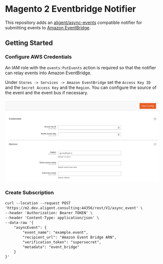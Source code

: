 # Magento 2 Eventbridge Notifier

This repository adds an [aligent/async-events](https://github.com/aligent/magento-async-events) compatible notifier for submitting events to [Amazon EventBridge](https://aws.amazon.com/eventbridge/).

## Getting Started

### Configure AWS Credentials
An IAM role with the `events:PutEvents` action is required so that the notifier can relay events into Amazon EventBridge.

Under `Stores -> Services -> Amazon EventBridge` set the `Access Key ID` and the `Secret Access Key` and the `Region`. You
can configure the source of the event and the event bus if necessary.

![AWS Config](./docs/config.png)

### Create Subscription

```shell
curl --location --request POST 'https://m2.dev.aligent.consulting:44356/rest/V1/async_event' \
--header 'Authorization: Bearer TOKEN' \
--header 'Content-Type: application/json' \
--data-raw '{
    "asyncEvent": {
        "event_name": "example.event",
        "recipient_url": "Amazon Event Bridge ARN",
        "verification_token": "supersecret",
        "metadata": "event_bridge"
    }
}'
```
